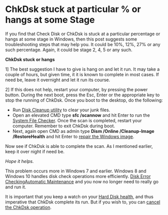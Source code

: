 # ChkDsk stuck at particular % or hangs at some Stage
If you find that Check Disk or ChkDsk is stuck at a particular percentage or hangs at some stage in Windows, then this post suggests some troubleshooting steps that may help you. It could be 10%, 12%, 27% or any such percentage. Again, it could be stage 2, 4, 5 or any such.

**ChkDsk stuck or hangs**

1] The best suggestion I have to give is hang on and let it run. It may take a couple of hours, but given time, it it is known to complete in most cases. If need be, leave it overnight and let it run its course.

2] If this does not help, restart your computer, by pressing the power button. During the next boot, press the Esc, Enter or the appropriate key to stop the running of ChkDsk. Once you boot to the desktop, do the following:


- Run [Disk Cleanup utility](http://www.thewindowsclub.com/disk-cleanup-utility-windows) to clear your junk files.
- Open an elevated CMD type **sfc /scannow** and hit Enter to run the [System File Checker](http://www.thewindowsclub.com/how-to-run-system-file-checker-analyze-its-logs-in-windows-7-vista). Once the scan is completed, restart your computer. Remember to exit ChkDsk during boot.
- Next, again open CMD as admin type **Dism /Online /Cleanup-Image /RestoreHealth** and hit Enter to [repair the Windows image](http://www.thewindowsclub.com/component-store-corruption-repair-windows-image).

Now see if ChkDsk is able to complete the scan. As I mentioned earlier, keep it over night if need be.

*Hope it helps.*

This problem occurs more in Windows 7 and earlier. Windows 8 and Windows 10 handles disk check operations more efficiently. [Disk Error Checking](http://www.thewindowsclub.com/disk-error-checking-windows-8)[Automatic Maintenance](http://www.thewindowsclub.com/automatic-maintenance-windows-8) and you now no longer need to really go and run it.

It is important that you keep a watch on your [Hard Disk health,](http://www.thewindowsclub.com/hard-disk-drive-health) and thus imperative that ChkDsk complete its run. But if you wish to, you can [cancel the ChkDsk operation](http://www.thewindowsclub.com/how-to-cancel-chkdsk-in-windows-8).

